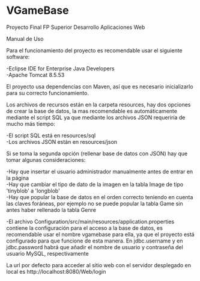 # VGameBase
Proyecto Final FP Superior Desarrollo Aplicaciones Web

Manual de Uso

Para el funcionamiento del proyecto es recomendable usar el siguiente software:

-Eclipse IDE for Enterprise Java Developers  
-Apache Tomcat 8.5.53  
  
El proyecto usa dependencias con Maven, así que es necesario inicializarlo para su correcto funcionamiento.   
  
Los archivos de recursos están en la carpeta resources, hay dos opciones de crear la base de datos, la mas recomendable es automáticamente mediante el script SQL ya que mediante los archivos JSON requeriría de mucho más tiempo:  
  
-El script SQL está en resources/sql  
-Los archivos JSON están en resources/json  
  
Si se toma la segunda opción (rellenar base de datos con JSON) hay que tomar algunas consideraciones:  
  
-Hay que insertar el usuario administrador manualmente antes de entrar en la página   
-Hay que cambiar el tipo de dato de la imagen en la tabla Image de tipo 'tinyblob' a 'longblob'  
-Hay que popular la base de datos en el orden correcto teniendo en cuenta las claves foráneas, por ejemplo no se puede popular la tabla Game sin antes haber rellenado la tabla Genre  
  
  
-El archivo Configuration/src/main/resources/application.properties contiene la configuración para el acceso a la base de datos, es recomendable usar el nombre vgamebase para ella, ya que el proyecto está configurado para que funcione de esta manera. En jdbc.username y en jdbc.password habrá que añadir el nombre de usuario y contraseña del usuario MySQL, respectivamente  
  
La url por defecto para acceder al sitio web con el servidor desplegado en local es http://localhost:8080/Web/login  
